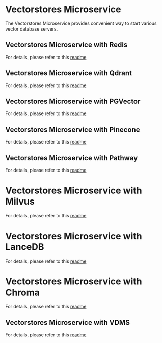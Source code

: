 # Vectorstores Microservice

The Vectorstores Microservice provides convenient way to start various vector database servers.

## Vectorstores Microservice with Redis

For details, please refer to this [readme](redis/README.md)

## Vectorstores Microservice with Qdrant

For details, please refer to this [readme](qdrant/README.md)

## Vectorstores Microservice with PGVector

For details, please refer to this [readme](pgvector/README.md)

## Vectorstores Microservice with Pinecone

For details, please refer to this [readme](pinecone/README.md)

## Vectorstores Microservice with Pathway

For details, please refer to this [readme](pathway/README.md)

# Vectorstores Microservice with Milvus

For details, please refer to this [readme](milvus/README.md)

# Vectorstores Microservice with LanceDB

For details, please refer to this [readme](lancedb/README.md)

# Vectorstores Microservice with Chroma

For details, please refer to this [readme](chroma/README.md)

## Vectorstores Microservice with VDMS

For details, please refer to this [readme](vdms/README.md)
